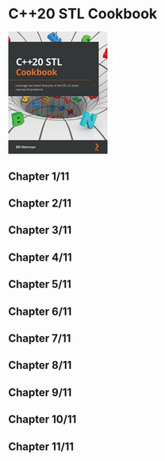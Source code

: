 # C++20 STL Cookbook
<img src="covers/9781803248714.jpg" width="200"/>

## Chapter 1/11
## Chapter 2/11
## Chapter 3/11
## Chapter 4/11
## Chapter 5/11
## Chapter 6/11
## Chapter 7/11
## Chapter 8/11
## Chapter 9/11
## Chapter 10/11
## Chapter 11/11

